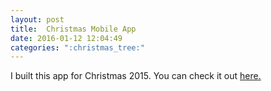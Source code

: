 ```yaml
---
layout: post
title:  Christmas Mobile App
date: 2016-01-12 12:04:49
categories: ":christmas_tree:"
---
```


<p>I built this app for Christmas 2015. You can check it out <a href="http://muenchchristmas.github.io">here.</a></p>
